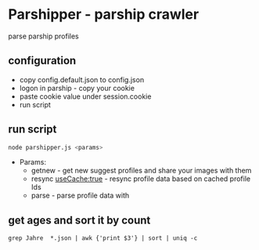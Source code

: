 Parshipper - parship crawler
============================
parse parship profiles


configuration
-------------
* copy config.default.json to config.json
* logon in parship - copy your cookie
* paste cookie value under session.cookie
* run script


run script
----------

```sh
node parshipper.js <params>
```

* Params:
    *    getnew <pagesCount> - get new suggest profiles and share your images with them
    *   resync <useCache:true> - resync profile data based on cached profile Ids
    *   parse <profileId> - parse profile data with




get ages and sort it by count
-----------------------------
    grep Jahre  *.json | awk {'print $3'} | sort | uniq -c

